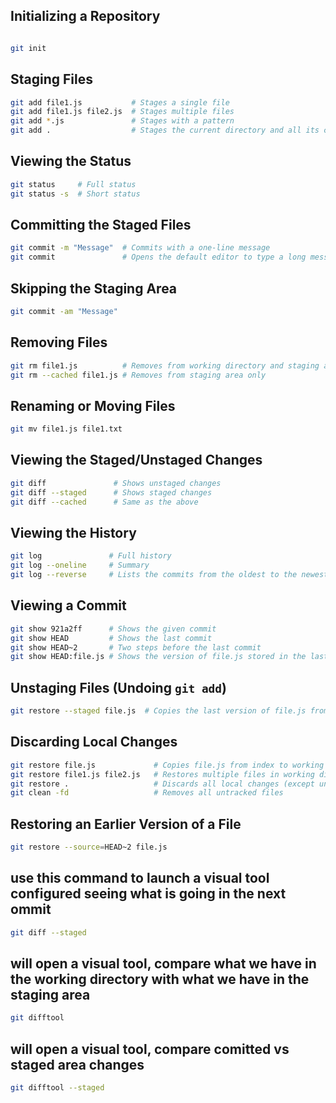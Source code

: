 
## Initializing a Repository
```bash

git init
```

## Staging Files
```bash
git add file1.js           # Stages a single file
git add file1.js file2.js  # Stages multiple files
git add *.js               # Stages with a pattern
git add .                  # Stages the current directory and all its content
```

## Viewing the Status
```bash
git status     # Full status
git status -s  # Short status
```

## Committing the Staged Files
```bash
git commit -m "Message"  # Commits with a one-line message
git commit               # Opens the default editor to type a long message
```

## Skipping the Staging Area
```bash
git commit -am "Message"
```

## Removing Files
```bash
git rm file1.js          # Removes from working directory and staging area
git rm --cached file1.js # Removes from staging area only
```

## Renaming or Moving Files
```bash
git mv file1.js file1.txt
```

## Viewing the Staged/Unstaged Changes
```bash
git diff               # Shows unstaged changes
git diff --staged      # Shows staged changes
git diff --cached      # Same as the above
```

## Viewing the History
```bash
git log               # Full history
git log --oneline     # Summary
git log --reverse     # Lists the commits from the oldest to the newest
```

## Viewing a Commit
```bash
git show 921a2ff      # Shows the given commit
git show HEAD         # Shows the last commit
git show HEAD~2       # Two steps before the last commit
git show HEAD:file.js # Shows the version of file.js stored in the last commit
```

## Unstaging Files (Undoing `git add`)
```bash
git restore --staged file.js  # Copies the last version of file.js from repo to index
```

## Discarding Local Changes
```bash
git restore file.js             # Copies file.js from index to working directory
git restore file1.js file2.js   # Restores multiple files in working directory
git restore .                   # Discards all local changes (except untracked files)
git clean -fd                   # Removes all untracked files
```

## Restoring an Earlier Version of a File
```bash
git restore --source=HEAD~2 file.js
```

## use this command to launch a visual tool configured seeing what is going in the next ommit
```bash
git diff --staged
```

## will open a visual tool, compare what we have in the working directory with what we have in the staging area
```bash
git difftool
```

## will open a visual tool, compare comitted vs staged area changes
```bash
git difftool --staged
```

